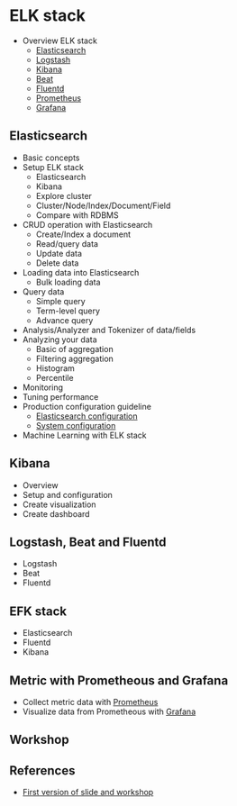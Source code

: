 # ELK stack

* Overview ELK stack
  * [Elasticsearch](https://www.elastic.co/products/elasticsearch)
  * [Logstash](https://www.elastic.co/products/logstash)
  * [Kibana](https://www.elastic.co/products/kibana)
  * [Beat](https://www.elastic.co/products/beats)
  * [Fluentd](https://www.fluentd.org/)
  * [Prometheus](https://prometheus.io/)
  * [Grafana](https://grafana.com/)

## Elasticsearch

* Basic concepts
* Setup ELK stack
  * Elasticsearch
  * Kibana
  * Explore cluster
  * Cluster/Node/Index/Document/Field
  * Compare with RDBMS
* CRUD operation with Elasticsearch
  * Create/Index a document
  * Read/query data 
  * Update data
  * Delete data 
* Loading data into Elasticsearch
  * Bulk loading data
* Query data
  * Simple query
  * Term-level query
  * Advance query
* Analysis/Analyzer and Tokenizer of data/fields
* Analyzing your data
  * Basic of aggregation
  * Filtering aggregation
  * Histogram
  * Percentile
* Monitoring
* Tuning performance
* Production configuration guideline
  * [Elasticsearch configuration](https://www.elastic.co/guide/en/elasticsearch/reference/current/important-settings.html)
  * [System configuration](https://www.elastic.co/guide/en/elasticsearch/reference/current/system-config.html)
* Machine Learning with ELK stack
  
  
## Kibana
* Overview
* Setup and configuration
* Create visualization
* Create dashboard

## Logstash, Beat and Fluentd
* Logstash
* Beat
* Fluentd

## EFK stack
* Elasticsearch
* Fluentd
* Kibana

## Metric with Prometheous and Grafana
* Collect metric data with [Prometheus](https://prometheus.io/)
* Visualize data from Prometheous with [Grafana](https://grafana.com/)

## Workshop


## References
* [First version of slide and workshop](https://github.com/up1/elasticsearch_workshop)
